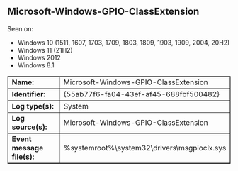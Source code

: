 ## Microsoft-Windows-GPIO-ClassExtension

Seen on:
* Windows 10 (1511, 1607, 1703, 1709, 1803, 1809, 1903, 1909, 2004, 20H2)
* Windows 11 (21H2)
* Windows 2012
* Windows 8.1

<table border="1" class="docutils">
  <tbody>
    <tr>
      <td><b>Name:</b></td>
      <td>Microsoft-Windows-GPIO-ClassExtension</td>
    </tr>
    <tr>
      <td><b>Identifier:</b></td>
      <td>{55ab77f6-fa04-43ef-af45-688fbf500482}</td>
    </tr>
    <tr>
      <td><b>Log type(s):</b></td>
      <td>System</td>
    </tr>
    <tr>
      <td><b>Log source(s):</b></td>
      <td>Microsoft-Windows-GPIO-ClassExtension</td>
    </tr>
    <tr>
      <td><b>Event message file(s):</b></td>
      <td>%systemroot%\system32\drivers\msgpioclx.sys</td>
    </tr>
  </tbody>
</table>

&nbsp;

